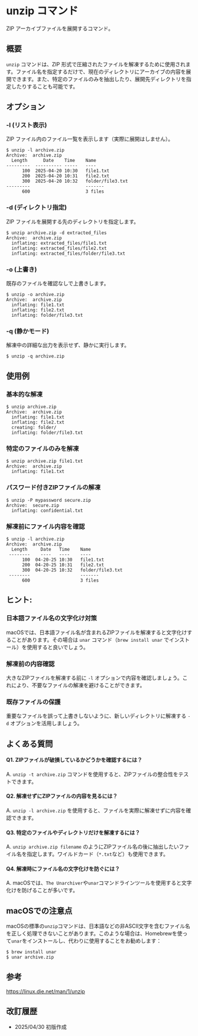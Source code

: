 # unzip コマンド

ZIP アーカイブファイルを展開するコマンド。

## 概要

`unzip` コマンドは、ZIP 形式で圧縮されたファイルを解凍するために使用されます。ファイル名を指定するだけで、現在のディレクトリにアーカイブの内容を展開できます。また、特定のファイルのみを抽出したり、展開先ディレクトリを指定したりすることも可能です。

## オプション

### **-l (リスト表示)**

ZIP ファイル内のファイル一覧を表示します（実際に展開はしません）。

```console
$ unzip -l archive.zip
Archive:  archive.zip
  Length      Date    Time    Name
---------  ---------- -----   ----
      100  2025-04-20 10:30   file1.txt
      200  2025-04-20 10:31   file2.txt
      300  2025-04-20 10:32   folder/file3.txt
---------                     -------
      600                     3 files
```

### **-d (ディレクトリ指定)**

ZIP ファイルを展開する先のディレクトリを指定します。

```console
$ unzip archive.zip -d extracted_files
Archive:  archive.zip
  inflating: extracted_files/file1.txt
  inflating: extracted_files/file2.txt
  inflating: extracted_files/folder/file3.txt
```

### **-o (上書き)**

既存のファイルを確認なしで上書きします。

```console
$ unzip -o archive.zip
Archive:  archive.zip
  inflating: file1.txt
  inflating: file2.txt
  inflating: folder/file3.txt
```

### **-q (静かモード)**

解凍中の詳細な出力を表示せず、静かに実行します。

```console
$ unzip -q archive.zip
```

## 使用例

### 基本的な解凍

```console
$ unzip archive.zip
Archive:  archive.zip
  inflating: file1.txt
  inflating: file2.txt
  creating: folder/
  inflating: folder/file3.txt
```

### 特定のファイルのみを解凍

```console
$ unzip archive.zip file1.txt
Archive:  archive.zip
  inflating: file1.txt
```

### パスワード付きZIPファイルの解凍

```console
$ unzip -P mypassword secure.zip
Archive:  secure.zip
  inflating: confidential.txt
```

### 解凍前にファイル内容を確認

```console
$ unzip -l archive.zip
Archive:  archive.zip
  Length     Date   Time    Name
 --------    ----   ----    ----
      100  04-20-25 10:30   file1.txt
      200  04-20-25 10:31   file2.txt
      300  04-20-25 10:32   folder/file3.txt
 --------                   -------
      600                   3 files
```

## ヒント:

### 日本語ファイル名の文字化け対策

macOSでは、日本語ファイル名が含まれるZIPファイルを解凍すると文字化けすることがあります。その場合は `unar` コマンド（`brew install unar` でインストール）を使用すると良いでしょう。

### 解凍前の内容確認

大きなZIPファイルを解凍する前に `-l` オプションで内容を確認しましょう。これにより、不要なファイルの解凍を避けることができます。

### 既存ファイルの保護

重要なファイルを誤って上書きしないように、新しいディレクトリに解凍する `-d` オプションを活用しましょう。

## よくある質問

#### Q1. ZIPファイルが破損しているかどうかを確認するには？
A. `unzip -t archive.zip` コマンドを使用すると、ZIPファイルの整合性をテストできます。

#### Q2. 解凍せずにZIPファイルの内容を見るには？
A. `unzip -l archive.zip` を使用すると、ファイルを実際に解凍せずに内容を確認できます。

#### Q3. 特定のファイルやディレクトリだけを解凍するには？
A. `unzip archive.zip filename` のようにZIPファイル名の後に抽出したいファイル名を指定します。ワイルドカード（`*.txt`など）も使用できます。

#### Q4. 解凍時にファイル名の文字化けを防ぐには？
A. macOSでは、`The Unarchiver`や`unar`コマンドラインツールを使用すると文字化けを防げることが多いです。

## macOSでの注意点

macOSの標準の`unzip`コマンドは、日本語などの非ASCII文字を含むファイル名を正しく処理できないことがあります。このような場合は、Homebrewを使って`unar`をインストールし、代わりに使用することをお勧めします：

```console
$ brew install unar
$ unar archive.zip
```

## 参考

https://linux.die.net/man/1/unzip

## 改訂履歴

- 2025/04/30 初版作成